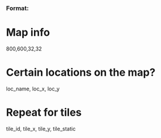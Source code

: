 ### Format:
# Map info
800,600,32,32 
# Certain locations on the map?
loc_name, loc_x, loc_y
# Repeat for tiles
tile_id, tile_x, tile_y, tile_static




